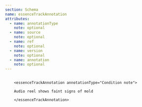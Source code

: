 ```yaml
---
section: Schema
name: essenceTrackAnnotation
attributes:
  - name: annotationType
    note: optional
  - name: source
    note: optional
  - name: ref
    note: optional
  - name: version
    note: optional
  - name: annotation
    note: optional
---
```

<pre>
  <code>
    &lt;essenceTrackAnnotation annotationType=&quot;Condition note&quot;&gt;<br>
    Audio reel shows faint signs of mold<br>
    &lt;/essenceTrackAnnotation&gt;<br>
  </code>
</pre>
